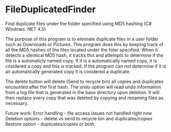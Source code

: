 # FileDuplicatedFinder
Find duplicate files under the folder specified using MD5 hashing (C# Windows .NET 4.5)

The purpose of this program is to elminate duplicate files in a user folder such as Downloads or Pictures.
This program does this by keeping track of all the MD5 hashes of the files located under the foler specified.
When it detects a identical MD5 hash, it tracks this and attempts to determine if the file is a automaticly named copy.
If it is a automatically named copy, it is cosidered a copy and this is tracked. If the program can not determine
if it is an automatically generated copy it is cosidered a duplicate.

The delete button will delete (Send to recycle bin) all copies and duplicates encounted after the first hash.
The undo option will read undo information from a log file that is generated in the base directory upon deletion.
It will then replace every copy that was deleted by copying and renaming files as necessary.

Future work:
Error handling - file access issues not handled right now
Deletion optoins - delete vs send to recycle bin and duplicates/copies
Restore option - duplicates/copies or both.
